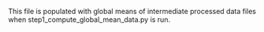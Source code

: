This file is populated with global means of intermediate processed data files when step1_compute_global_mean_data.py is run.

